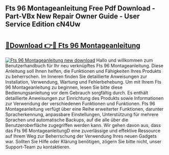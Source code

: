 ## Fts 96 Montageanleitung Free Pdf Download - Part-VBx New Repair Owner Guide - User Service Edition cN4Uw

# <h2><a href="http://df859w.blite.top/?on=Fts+96+Montageanleitung">🔗Download 👉🔴 Fts 96 Montageanleitung</a></h2>

[![Fts 96 Montageanleitung new download](https://i.imgur.com/lujVjoI.png)](http://df859w.blite.top/?on=Fts+96+Montageanleitung)
Hallo und willkommen zum Benutzerhandbuch für Ihr neu verknüpftes Fts 96 Montageanleitung. Diese Anleitung soll Ihnen helfen, die Funktionen und Fähigkeiten Ihres Produkts zu beherrschen. Im Inneren finden Sie detaillierte Anweisungen zur Installation, Verwendung, Wartung und Fehlerbehebung. Um mit Ihrem Fts 96 Montageanleitung zu beginnen, lesen Sie bitte diese Bedienungsanleitung vor dem Gebrauch sorgfältig durch. Es enthält detaillierte Anweisungen zur Einrichtung des Produkts sowie Informationen zur Verwendung der verschiedenen Funktionen und Funktionen. Fts 96 Montageanleitung verfügt über eine Reihe erweiterter Funktionen, darunter Spracherkennung, anpassbare Einstellungen, Unterstützung für mehrere Sprachen und automatische Backups, auf die alle über die Benutzeroberfläche zugegriffen werden kann. Wir gehen davon aus, dass das Fts 96 MontageanleitungD eine zuverlässige und effektive Ressource auf Ihrem Weg zur Beherrschung der Verwendung Ihres neuen Gadgets war. Sollten Sie Hilfe oder Klärung benötigen, zögern Sie bitte nicht, unser Support-Team zu kontaktieren.
